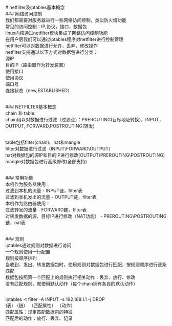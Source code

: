 <br># netfilter及iptables基本概念
<br>### 网络访问控制
<br>我们都需要对服务器进行一些网络访问控制，类似防火墙功能
<br>常见的访问控制：IP,协议，接口，数据包
<br>linux内核通过netfilter模块集成了网络访问控制功能
<br>在用户层我们可以通过iptables程序对netfilter进行控制管理
<br>netfilter可以对数据进行允许，丢弃，修改操作
<br>netfilter支持通过以下方式对数据包进行分类：
<br>源IP
<br>目的IP（路由器作为转发装置）
<br>使用接口
<br>使用协议
<br>端口号
<br>连接状态（new,ESTABLISHED）<br>

<br>### NETFILTER基本概念
<br>chain 和 table:
<br>chain用以对数据进行过滤（过滤点）：PREROUTING(目标地址转换)，INPUT，OUTPUT,    FORWARD,POSTROUTING(转发)<br>

<br>table包括filter(chain)、nat和mangle
<br>filter对数据进行过滤（INPUT\FORWARD\OUTPUT）
<br>nat对数据包的源IP和目的IP进行修改(OUTPUT\PREROUTING\POSTROUTING)
<br>mangle对数据包进行高级修改(全部支持)<br>

<br>### 常用功能
<br>本机作为服务器使用：
<br>过滤到本机的流量 - INPUT链，filter表
<br>过滤到本机发出的流量 - OUTPUT链，filter表
<br>本机作为路由器使用：
<br>过滤转发的流量 - FORWARD链，filter表
<br>对转发数据的源、目标IP进行修改（NAT功能） - PREROUTING\POSTROUTING链，nat表<br>

<br>### 规则
<br>iptables通过规则对数据进行访问
<br>一个规则使用一行配置
<br>规则按顺序排列
<br>当收到、发出、转发数据包时，使用规则对数据包进行匹配，按规则顺序进行逐条匹配
<br>数据包按照第一个匹配上的规则执行相关动作：丢弃、放行、修改
<br>没有匹配规则，就使用默认动作（每个chain拥有各自的默认动作）<br>

<br>iptables -t filter -A INPUT -s 192.168.1.1 -j DROP
<br>            (表)      （链）    （匹配属性）    （动作）
<br>匹配属性：规定匹配数据包的特征
<br>匹配后的动作：放行、丢弃、记录